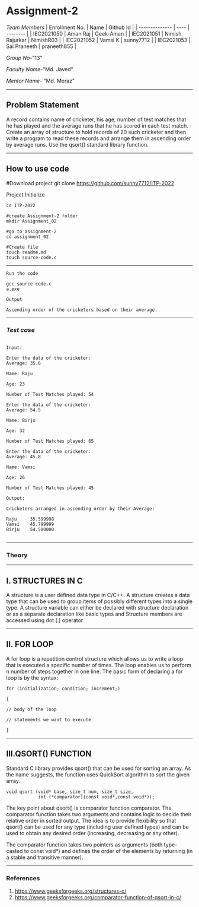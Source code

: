 # Assignment-2

*Team Members*
|   Enrollment No.  |   Name   | Github Id |
|   --------------  |   ----   | -------- |
|    IEC2021050  |   Aman Raj | Geek-Aman |
|    IEC2021051  |   Nimish Rajurkar | NimishR03 | 
|    IEC2021052  |   Vamsi K | sunny7712  |
|    IEC2021053  |   Sai Praneeth | praneeth855 |

*Group No-*"13"

*Faculty Name-*"Md. Javed"

*Mentor Name-* "Md. Meraz"

---
## Problem Statement

A record contains name of cricketer, his age, number of test matches that he has played and
the average runs that he has scored in each test match. Create an array of structure to hold
records of 20 such cricketer and then write a program to read these records and arrange them
in ascending order by average runs. Use the qsort() standard library function.

---
## How to use code

#Download project
git clone https://github.com/sunny7712/ITP-2022

Project Initialize 
```
cd ITP-2022

#create Assignment-2 folder
mkdir Assignment_02

#go to assignment-2
cd assignment_02

#Create file
touch readme.md
touch source-code.c
```
---
```
Run the code

gcc source-code.c
a.exe

Output

Ascending order of the cricketers based on their average.
```
---

### *Test case*


```

Input:

Enter the data of the cricketer: 
Average: 35.6

Name: Raju

Age: 23

Number of Test Matches played: 54

Enter the data of the cricketer: 
Average: 54.5

Name: Birju

Age: 32

Number of Test Matches played: 65

Enter the data of the cricketer:
Average: 45.8

Name: Vamsi 

Age: 26

Number of Test Matches played: 45

Output:

Cricketers arranged in ascending order by their Average:

Raju     35.599998
Vamsi    45.799999
Birju    54.500000


```


---

### Theory
---
I. STRUCTURES IN C
---
A structure is a user defined data type in C/C++. A structure
creates a data type that can be used to group items of
possibly different types into a single type.
A structure variable can either be declared with structure
declaration or as a separate declaration like basic types and
Structure members are accessed using dot (.) operator 

---
II. FOR LOOP
---
A for loop is a repetition control structure which allows
us to write a loop that is executed a specific number of
times. The loop enables us to perform n number of steps
together in one line. The basic form of declaring a for loop
is by the syntax:
```
for (initialization; condition; increment;)

{

// body of the loop

// statements we want to execute

}
```
---
III.QSORT() FUNCTION
---
Standard C library provides qsort() that can be used for
sorting an array. As the name suggests, the function uses
QuickSort algorithm to sort the given array.
```
void qsort (void* base, size_t num, size_t size,
			int (*comparator)(const void*,const void*));  
``` 
The key point about qsort() is comparator function comparator. The comparator function takes two
arguments and contains logic to decide their relative order
in sorted output. The idea is to provide flexibility so that
qsort() can be used for any type (including user defined
types) and can be used to obtain any desired order
(increasing, decreasing or any other).

The comparator function takes two pointers as arguments
(both type-casted to const void*) and defines the order of
the elements by returning (in a stable and transitive
manner).
      

---

### References

1. https://www.geeksforgeeks.org/structures-c/
2. https://www.geeksforgeeks.org/comparator-function-of-qsort-in-c/
